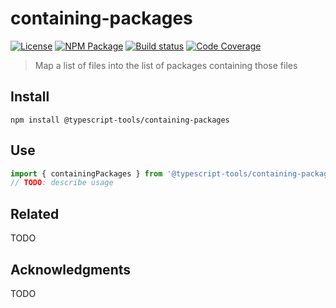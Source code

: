 # containing-packages

[![License][]](https://opensource.org/licenses/ISC)
[![NPM Package][]](https://npmjs.org/package/@typescript-tools/containing-packages)
[![Build status][]](https://travis-ci.org/typescript-tools/containing-packages)
[![Code Coverage][]](https://codecov.io/gh/typescript-tools/containing-packages)

[license]: https://img.shields.io/badge/License-ISC-blue.svg
[npm package]: https://img.shields.io/npm/v/@typescript-tools/containing-packages.svg
[build status]: https://travis-ci.org/typescript-tools/containing-packages.svg?branch=master
[code coverage]: https://codecov.io/gh/typescript-tools/containing-packages/branch/master/graph/badge.svg

> Map a list of files into the list of packages containing those files

## Install

```shell
npm install @typescript-tools/containing-packages
```

## Use

```typescript
import { containingPackages } from '@typescript-tools/containing-packages'
// TODO: describe usage
```

## Related

TODO

## Acknowledgments

TODO
